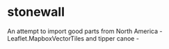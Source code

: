 # stonewall
An attempt to import good parts from North America - Leaflet.MapboxVectorTiles and tipper canoe - 
